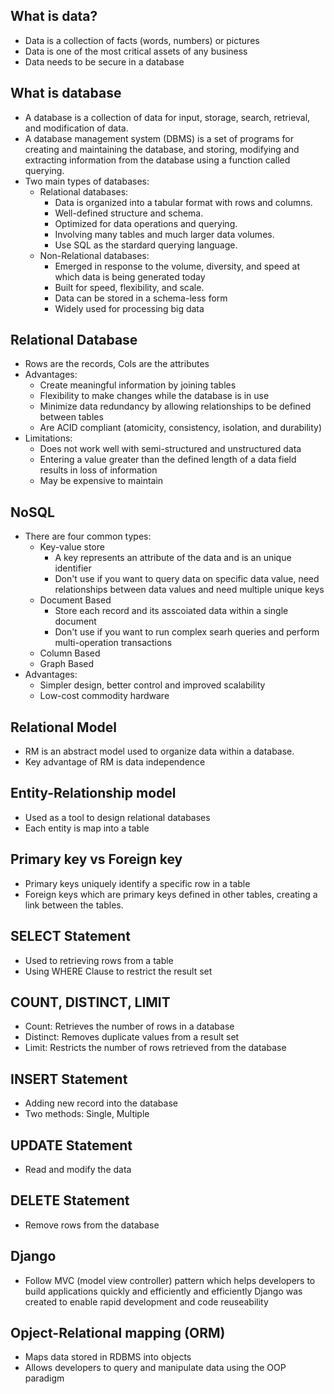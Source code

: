 ## What is data?
- Data is a collection of facts (words, numbers) or pictures
- Data is one of the most critical assets of any business
- Data needs to be secure in a database

## What is database
- A database is a collection of data for input, storage, search, retrieval, and modification of data.
- A database management system (DBMS) is a set of programs for creating and maintaining the database, and storing, modifying and extracting information from the database using a function called querying.
- Two main types of databases:
  - Relational databases:
    - Data is organized into a tabular format with rows and columns.
    - Well-defined structure and schema.
    - Optimized for data operations and querying.
    - Involving many tables and much larger data volumes.
    - Use SQL as the stardard querying language.
  - Non-Relational databases:
    - Emerged in response to the volume, diversity, and speed at which data is being generated today
    - Built for speed, flexibility, and scale.
    - Data can be stored in a schema-less form
    - Widely used for processing big data

## Relational Database
- Rows are the records, Cols are the attributes
- Advantages:
  - Create meaningful information by joining tables
  - Flexibility to make changes while the database is in use
  - Minimize data redundancy by allowing relationships to be defined between tables
  - Are ACID compliant (atomicity, consistency, isolation, and durability)
- Limitations:
  - Does not work well with semi-structured and unstructured data
  - Entering a value greater than the defined length of a data field results in loss of information
  - May be expensive to maintain

## NoSQL
- There are four common types:
  - Key-value store
    - A key represents an attribute of the data and is an unique identifier
    - Don't use if you want to query data on specific data value, need relationships between data values and need multiple unique keys
  - Document Based
    - Store each record and its asscoiated data within a single document
    - Don't use if you want to run complex searh queries and perform multi-operation transactions
  - Column Based
  - Graph Based
- Advantages:
  - Simpler design, better control and improved scalability
  - Low-cost commodity hardware

## Relational Model
- RM is an abstract model used to organize data within a database.
- Key advantage of RM is data independence

## Entity-Relationship model
- Used as a tool to design relational databases
- Each entity is map into a table

## Primary key vs Foreign key
- Primary keys uniquely identify a specific row in a table
- Foreign keys which are primary keys defined in other tables, creating a link between the tables.

## SELECT Statement
- Used to retrieving rows from a table
- Using WHERE Clause to restrict the result set

## COUNT, DISTINCT, LIMIT
- Count: Retrieves the number of rows in a database
- Distinct: Removes duplicate values from a result set
- Limit: Restricts the number of rows retrieved from the database

## INSERT Statement
- Adding new record into the database
- Two methods: Single, Multiple

## UPDATE Statement
- Read and modify the data

## DELETE Statement
- Remove rows from the database 

## Django
- Follow MVC (model view controller) pattern which helps developers to build applications quickly and efficiently and efficiently Django was created to enable rapid development and code reuseability

## Opject-Relational mapping (ORM)
- Maps data stored in RDBMS into objects
- Allows developers to query and manipulate data using the OOP paradigm
